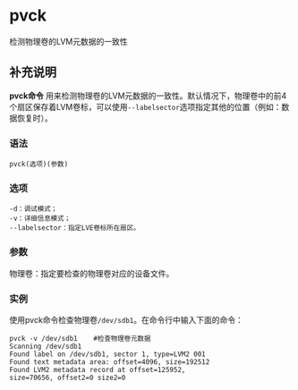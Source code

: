# pvck

检测物理卷的LVM元数据的一致性

## 补充说明

**pvck命令** 用来检测物理卷的LVM元数据的一致性。默认情况下，物理卷中的前4个扇区保存着LVM卷标，可以使用`--labelsector`选项指定其他的位置（例如：数据恢复时）。

### 语法

```text
pvck(选项)(参数)
```

### 选项

```text
-d：调试模式；
-v：详细信息模式；
--labelsector：指定LVE卷标所在扇区。
```

### 参数

物理卷：指定要检查的物理卷对应的设备文件。

### 实例

使用pvck命令检查物理卷`/dev/sdb1`。在命令行中输入下面的命令：

```text
pvck -v /dev/sdb1    #检查物理卷元数据
Scanning /dev/sdb1  
Found label on /dev/sdb1, sector 1, type=LVM2 001  
Found text metadata area: offset=4096, size=192512 
Found LVM2 metadata record at offset=125952,  
size=70656, offset2=0 size2=0
```


